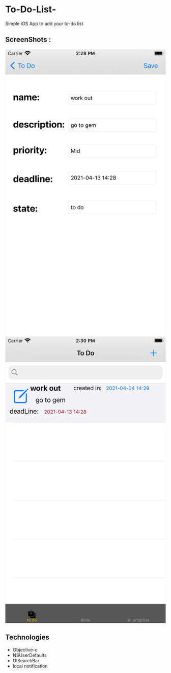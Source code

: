 # To-Do-List-
Simple iOS App to add your to-do list 

## ScreenShots :
![alt text](https://github.com/AmmarAliSayed/To-Do-List-/blob/main/screenshots/Simulator%20Screen%20Shot%20-%20iPhone%208%20Plus%20-%202021-04-04%20at%2014.28.37.png)
![alt text](https://github.com/AmmarAliSayed/To-Do-List-/blob/main/screenshots/Simulator%20Screen%20Shot%20-%20iPhone%208%20Plus%20-%202021-04-04%20at%2014.30.41.png)
## Technologies
* Objective-c 
* NSUserDefaults 
*  UISearchBar
*  local notification
